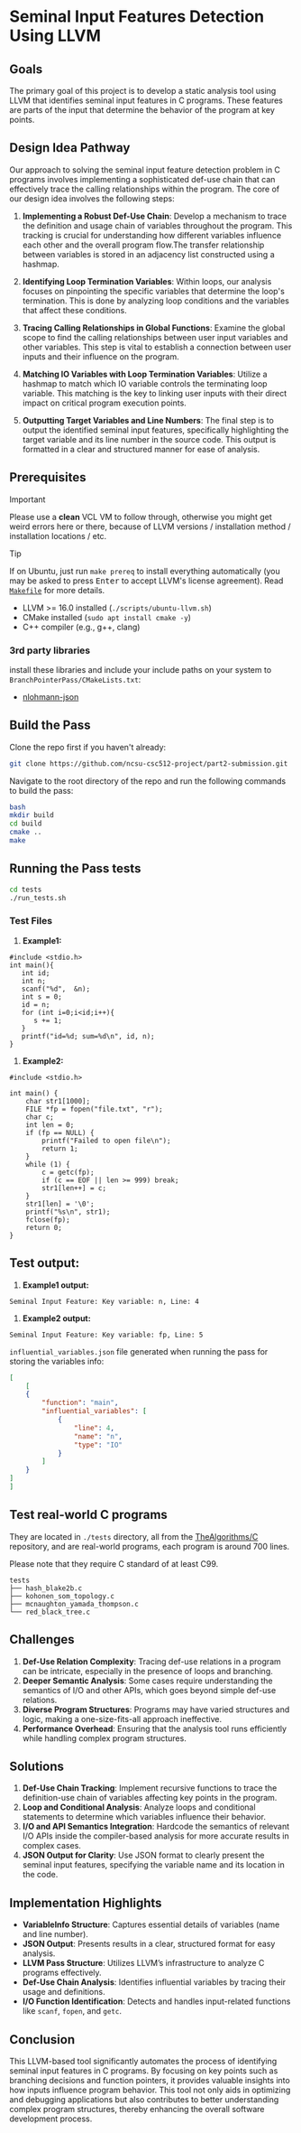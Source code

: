 # Seminal Input Features Detection Using LLVM


## Goals

The primary goal of this project is to develop a static analysis tool using LLVM that identifies seminal input features in C programs. These features are parts of the input that determine the behavior of the program at key points. 

## Design Idea Pathway

Our approach to solving the seminal input feature detection problem in C programs involves implementing a sophisticated def-use chain that can effectively trace the calling relationships within the program. The core of our design idea involves the following steps:

1. **Implementing a Robust Def-Use Chain**: Develop a mechanism to trace the definition and usage chain of variables throughout the program. This tracking is crucial for understanding how different variables influence each other and the overall program flow.The transfer relationship between variables is stored in an adjacency list constructed using a hashmap.

2. **Identifying Loop Termination Variables**: Within loops, our analysis focuses on pinpointing the specific variables that determine the loop's termination. This is done by analyzing loop conditions and the variables that affect these conditions.

3. **Tracing Calling Relationships in Global Functions**: Examine the global scope to find the calling relationships between user input variables and other variables. This step is vital to establish a connection between user inputs and their influence on the program.

4. **Matching IO Variables with Loop Termination Variables**: Utilize a hashmap to match which IO variable controls the terminating loop variable. This matching is the key to linking user inputs with their direct impact on critical program execution points.

5. **Outputting Target Variables and Line Numbers**: The final step is to output the identified seminal input features, specifically highlighting the target variable and its line number in the source code. This output is formatted in a clear and structured manner for ease of analysis.

## Prerequisites
> [!IMPORTANT]
> Please use a **clean** VCL VM to follow through, otherwise you might get weird errors here or there, because of LLVM versions / installation method / installation locations / etc.

> [!TIP]
> If on Ubuntu, just run `make prereq` to install everything automatically (you may be asked to press <kbd>Enter</kbd> to accept LLVM's license agreement). Read [`Makefile`](./Makefile) for more details.
- LLVM >= 16.0 installed (`./scripts/ubuntu-llvm.sh`)
- CMake installed (`sudo apt install cmake -y`)
- C++ compiler (e.g., g++, clang)

### 3rd party libraries

install these libraries and include your include paths on your system to `BranchPointerPass/CMakeLists.txt`:

- [nlohmann-json](https://github.com/nlohmann/json)

## Build the Pass

Clone the repo first if you haven't already:
```bash
git clone https://github.com/ncsu-csc512-project/part2-submission.git
```

Navigate to the root directory of the repo and run the following commands to build the pass:

```bash
bash
mkdir build
cd build
cmake ..
make
```
## Running the Pass tests
```bash
cd tests
./run_tests.sh
```

### Test Files
1. **Example1:**
```
#include <stdio.h>
int main(){
   int id;
   int n;
   scanf("%d",  &n);
   int s = 0;
   id = n;
   for (int i=0;i<id;i++){
      s += 1;
   }
   printf("id=%d; sum=%d\n", id, n); 
}
```
1. **Example2:**
```
#include <stdio.h>

int main() {
    char str1[1000]; 
    FILE *fp = fopen("file.txt", "r"); 
    char c;
    int len = 0;
    if (fp == NULL) {
        printf("Failed to open file\n");
        return 1;
    }
    while (1) {
        c = getc(fp);
        if (c == EOF || len >= 999) break;
        str1[len++] = c;
    }
    str1[len] = '\0'; 
    printf("%s\n", str1);
    fclose(fp); 
    return 0;
}

```
## Test output: 
1. **Example1 output:**
```
Seminal Input Feature: Key variable: n, Line: 4
```
1. **Example2 output:**
```
Seminal Input Feature: Key variable: fp, Line: 5
```

`influential_variables.json` file generated when running the pass for storing the variables info:

```json
[
    [
    {
        "function": "main",
        "influential_variables": [
            {
                "line": 4,
                "name": "n",
                "type": "IO"
            }
        ]
    }
]
]
```
## Test real-world C programs

They are located in `./tests` directory, all from the [TheAlgorithms/C](https://github.com/TheAlgorithms/C) repository, and are real-world programs, each program is around 700 lines.

Please note that they require C standard of at least C99.

```
tests
├── hash_blake2b.c
├── kohonen_som_topology.c
├── mcnaughton_yamada_thompson.c
└── red_black_tree.c
```

## Challenges

1. **Def-Use Relation Complexity**: Tracing def-use relations in a program can be intricate, especially in the presence of loops and branching.
2. **Deeper Semantic Analysis**: Some cases require understanding the semantics of I/O and other APIs, which goes beyond simple def-use relations.
3. **Diverse Program Structures**: Programs may have varied structures and logic, making a one-size-fits-all approach ineffective.
4. **Performance Overhead**: Ensuring that the analysis tool runs efficiently while handling complex program structures.

## Solutions

1. **Def-Use Chain Tracking**: Implement recursive functions to trace the definition-use chain of variables affecting key points in the program.
2. **Loop and Conditional Analysis**: Analyze loops and conditional statements to determine which variables influence their behavior.
3. **I/O and API Semantics Integration**: Hardcode the semantics of relevant I/O APIs inside the compiler-based analysis for more accurate results in complex cases.
4. **JSON Output for Clarity**: Use JSON format to clearly present the seminal input features, specifying the variable name and its location in the code.

## Implementation Highlights

- **VariableInfo Structure**: Captures essential details of variables (name and line number).
- **JSON Output**: Presents results in a clear, structured format for easy analysis.
- **LLVM Pass Structure**: Utilizes LLVM’s infrastructure to analyze C programs effectively.
- **Def-Use Chain Analysis**: Identifies influential variables by tracing their usage and definitions.
- **I/O Function Identification**: Detects and handles input-related functions like `scanf`, `fopen`, and `getc`.


## Conclusion

This LLVM-based tool significantly automates the process of identifying seminal input features in C programs. By focusing on key points such as branching decisions and function pointers, it provides valuable insights into how inputs influence program behavior. This tool not only aids in optimizing and debugging applications but also contributes to better understanding complex program structures, thereby enhancing the overall software development process.